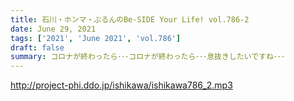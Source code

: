```yaml
---
title: 石川・ホンマ・ぶるんのBe-SIDE Your Life! vol.786-2
date: June 29, 2021
tags: ['2021', 'June 2021', 'vol.786']
draft: false
summary: コロナが終わったら･･･コロナが終わったら･･･息抜きしたいですね･･･
---
```


http://project-phi.ddo.jp/ishikawa/ishikawa786_2.mp3